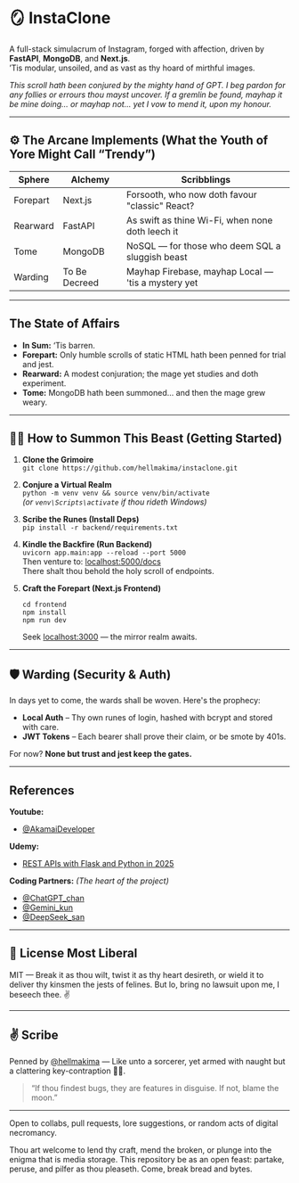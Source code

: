 # 🪞 InstaClone

A full-stack simulacrum of Instagram, forged with affection, driven by **FastAPI**, **MongoDB**, and **Next.js**.  
’Tis modular, unsoiled, and as vast as thy hoard of mirthful images.

_*This scroll hath been conjured by the mighty hand of GPT. I beg pardon for any follies or errours thou mayst uncover. If a gremlin be found, mayhap it be mine doing… or mayhap not… yet I vow to mend it, upon my honour.*_

---

## ⚙️ The Arcane Implements (What the Youth of Yore Might Call “Trendy”)

| Sphere   | Alchemy       | Scribblings                                        |
| -------- | ------------- | -------------------------------------------------- |
| Forepart | Next.js       | Forsooth, who now doth favour "classic" React?     |
| Rearward | FastAPI       | As swift as thine Wi-Fi, when none doth leech it   |
| Tome     | MongoDB       | NoSQL — for those who deem SQL a sluggish beast    |
| Warding  | To Be Decreed | Mayhap Firebase, mayhap Local — 'tis a mystery yet |

---

## The State of Affairs

- **In Sum:** ‘Tis barren.
- **Forepart:** Only humble scrolls of static HTML hath been penned for trial and jest.
- **Rearward:** A modest conjuration; the mage yet studies and doth experiment.
- **Tome:** MongoDB hath been summoned… and then the mage grew weary.

---

## 🧙‍♂️ How to Summon This Beast (Getting Started)

1. **Clone the Grimoire**  
   `git clone https://github.com/hellmakima/instaclone.git`

2. **Conjure a Virtual Realm**  
   `python -m venv venv && source venv/bin/activate`  
   _(or `venv\Scripts\activate` if thou rideth Windows)_

3. **Scribe the Runes (Install Deps)**  
   `pip install -r backend/requirements.txt`

4. **Kindle the Backfire (Run Backend)**  
   `uvicorn app.main:app --reload --port 5000`  
   Then venture to: [localhost:5000/docs](http://localhost:5000/docs#/)  
   There shalt thou behold the holy scroll of endpoints.

5. **Craft the Forepart (Next.js Frontend)**
   ```
   cd frontend
   npm install
   npm run dev
   ```
   Seek [localhost:3000](http://localhost:3000) — the mirror realm awaits.

---

## 🛡️ Warding (Security & Auth)

In days yet to come, the wards shall be woven. Here's the prophecy:

- **Local Auth** – Thy own runes of login, hashed with bcrypt and stored with care.
- **JWT Tokens** – Each bearer shall prove their claim, or be smote by 401s.

For now?
**None but trust and jest keep the gates.**

---

## References

**Youtube:**

- [@AkamaiDeveloper](https://www.youtube.com/embed/5GxQ1rLTwaU)

**Udemy:**

- [REST APIs with Flask and Python in 2025](https://www.udemy.com/course/rest-api-flask-and-python/)

**Coding Partners:** _(The heart of the project)_

- [@ChatGPT_chan](https://chatgpt.com/?temporary-chat=true)
- [@Gemini_kun](https://gemini.google.com/app?hl=en-IN)
- [@DeepSeek_san](https://chat.deepseek.com)

---

## 📜 License Most Liberal

MIT — Break it as thou wilt, twist it as thy heart desireth, or wield it to deliver thy kinsmen the jests of felines. But lo, bring no lawsuit upon me, I beseech thee. ✌️

---

## ✌️ Scribe

Penned by [@hellmakima](https://github.com/hellmakima) — Like unto a sorcerer, yet armed with naught but a clattering key-contraption 🧙‍♂️.

> “If thou findest bugs, they are features in disguise. If not, blame the moon.”

---

Open to collabs, pull requests, lore suggestions, or random acts of digital necromancy.

Thou art welcome to lend thy craft, mend the broken, or plunge into the enigma that is media storage. This repository be as an open feast: partake, peruse, and pilfer as thou pleaseth. Come, break bread and bytes.
